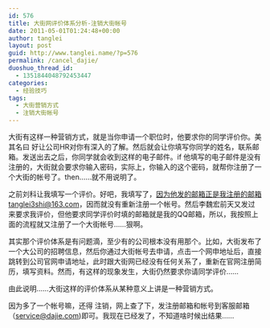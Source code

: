 ```yaml
---
id: 576
title: 大街网评价体系分析-注销大街帐号
date: 2011-05-01T01:24:48+00:00
author: tanglei
layout: post
guid: http://www.tanglei.name/?p=576
permalink: /cancel_dajie/
duoshuo_thread_id:
  - 1351844048792453447
categories:
  - 经验技巧
tags:
  - 大街营销方式
  - 注销大街帐号
---
```

大街有这样一种营销方式，就是当你申请一个职位时，他要求你的同学评价你。美其名曰 好让公司HR对你有深入的了解。然后就会让你填写你同学的姓名，联系邮箱。发送出去之后，你同学就会收到这样的电子邮件。if 他填写的电子邮件是没有注册的，大街就会要求你输入密码，实际上，你输入的这个密码，就帮你注册了一个大街的帐号了。then……就不用说明了。

之前刘科让我填写一个评价。好吧，我填写了，因为他发的邮箱正是我注册的邮箱tanglei3shi@163.com，因而就没有重新注册一个帐号。然后李魏宏前天又发过来要求我评价，但他要求同学评价时填的邮箱就是我的QQ邮箱，所以，我按照上面的流程就又注册了一个大街帐号……狠啊。

其实那个评价体系是有问题滴，至少有的公司根本没有用那个。比如，大街发布了一个大公司的招聘信息，然后你通过大街帐号去申请，点击一个网申地址后，直接跳转到公司官网申请地址，此时跟大街网已经没有任何关系了，重新在官网注册简历，填写资料。然而，有这样的现象发生，大街仍然要求你请同学评价……

由此说明……大街这样的评价体系从某种意义上讲是一种营销方式。

因为多了一个帐号嘛，还得 注销，网上查了下，发注册邮箱和帐号到客服邮箱（service@dajie.com)即可。我现在已经发了，不知道啥时候出结果……